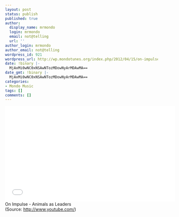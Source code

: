 ```yaml
---
layout: post
status: publish
published: true
author:
  display_name: mrmondo
  login: mrmondo
  email: not@telling
  url: ''
author_login: mrmondo
author_email: not@telling
wordpress_id: 921
wordpress_url: http://wp.mondotunes.org/index.php/2012/04/15/on-impulse-animals-as-leaders/
date: !binary |-
  MjAxMi0wNC0xNSAwNTozMDowNyArMDAwMA==
date_gmt: !binary |-
  MjAxMi0wNC0xNSAwNTozMDowNyArMDAwMA==
categories:
- Mondo Music
tags: []
comments: []
---
```

<iframe width="560" height="315" src="//www.youtube.com/embed/GTofVLJBy1c" frameborder="0"> </iframe>
On Impulse - Animals as Leaders 
<div class="attribution">(<span>Source:</span> <a href="http://www.youtube.com/">http://www.youtube.com/</a>)</div>
